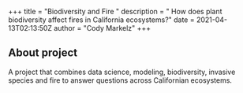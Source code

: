 +++
title = "Biodiversity and Fire  "
description = "  How does plant biodiversity affect fires in California ecosystems?"
date = 2021-04-13T02:13:50Z
author = "Cody Markelz"
+++

## About project

A project that combines data science, modeling, biodiversity, invasive species and fire to answer questions across Californian ecosystems.
